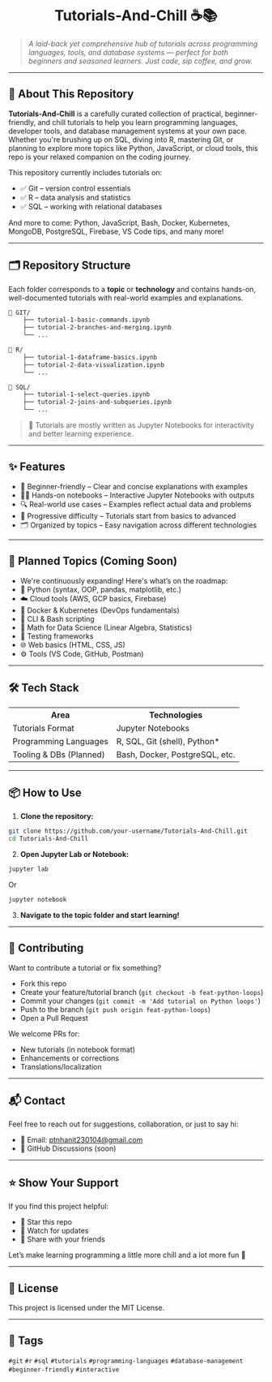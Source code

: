 # <div align="center"><strong>Tutorials-And-Chill ☕📚</strong></div>

> _A laid-back yet comprehensive hub of tutorials across programming languages, tools, and database systems — perfect for both beginners and seasoned learners. Just code, sip coffee, and grow._

---

## 📖 About This Repository

**Tutorials-And-Chill** is a carefully curated collection of practical, beginner-friendly, and chill tutorials to help you learn programming languages, developer tools, and database management systems at your own pace. Whether you're brushing up on SQL, diving into R, mastering Git, or planning to explore more topics like Python, JavaScript, or cloud tools, this repo is your relaxed companion on the coding journey.

This repository currently includes tutorials on:

- ✅ Git – version control essentials
- ✅ R – data analysis and statistics
- ✅ SQL – working with relational databases

And more to come: Python, JavaScript, Bash, Docker, Kubernetes, MongoDB, PostgreSQL, Firebase, VS Code tips, and many more!

---

## 🗂️ Repository Structure

Each folder corresponds to a **topic** or **technology** and contains hands-on, well-documented tutorials with real-world examples and explanations.

```bash
📁 GIT/
    ├── tutorial-1-basic-commands.ipynb
    ├── tutorial-2-branches-and-merging.ipynb
    └── ...

📁 R/
    ├── tutorial-1-dataframe-basics.ipynb
    ├── tutorial-2-data-visualization.ipynb
    └── ...

📁 SQL/
    ├── tutorial-1-select-queries.ipynb
    ├── tutorial-2-joins-and-subqueries.ipynb
    └── ...
```

> 📝 Tutorials are mostly written as Jupyter Notebooks for interactivity and better learning experience.

---

## ✨ Features

- 🔰 Beginner-friendly – Clear and concise explanations with examples
- 🧑‍💻 Hands-on notebooks – Interactive Jupyter Notebooks with outputs
- 🔍 Real-world use cases – Examples reflect actual data and problems
- 🧠 Progressive difficulty – Tutorials start from basics to advanced
- 🗂️ Organized by topics – Easy navigation across different technologies

---

## 🚀 Planned Topics (Coming Soon)
- We're continuously expanding! Here's what’s on the roadmap:
- 🐍 Python (syntax, OOP, pandas, matplotlib, etc.)
- ☁️ Cloud tools (AWS, GCP basics, Firebase)
- 🐳 Docker & Kubernetes (DevOps fundamentals)
- 🧰 CLI & Bash scripting
- 🧮 Math for Data Science (Linear Algebra, Statistics)
- 🧪 Testing frameworks
- 🌐 Web basics (HTML, CSS, JS)
- ⚙️ Tools (VS Code, GitHub, Postman)

---

## 🛠 Tech Stack

<p align="center">

<table>
  <tr>
    <th>Area</th>
    <th>Technologies</th>
  </tr>
  <tr>
    <td>Tutorials Format</td>
    <td>Jupyter Notebooks</td>
  </tr>
  <tr>
    <td>Programming Languages</td>
    <td>R, SQL, Git (shell), Python*</td>
  </tr>
  <tr>
    <td>Tooling &amp; DBs (Planned)</td>
    <td>Bash, Docker, PostgreSQL, etc.</td>
  </tr>
</table>

</p>

---

## 📦 How to Use

1. **Clone the repository:**

```bash
git clone https://github.com/your-username/Tutorials-And-Chill.git
cd Tutorials-And-Chill
```

2. **Open Jupyter Lab or Notebook:**

```bash
jupyter lab
```

Or

```bash
jupyter notebook
```

3. **Navigate to the topic folder and start learning!**

---

## 🙌 Contributing

Want to contribute a tutorial or fix something?

- Fork this repo
- Create your feature/tutorial branch (`git checkout -b feat-python-loops`)
- Commit your changes (`git commit -m 'Add tutorial on Python loops'`)
- Push to the branch (`git push origin feat-python-loops`)
- Open a Pull Request

We welcome PRs for:

- New tutorials (in notebook format)
- Enhancements or corrections
- Translations/localization

---

## 📬 Contact

Feel free to reach out for suggestions, collaboration, or just to say hi:

- 📧 Email: ptnhanit230104@gmail.com
- 💬 GitHub Discussions (soon)

---

## ⭐️ Show Your Support
If you find this project helpful:

- 🌟 Star this repo
- 👀 Watch for updates
- 🔁 Share with your friends

Let’s make learning programming a little more chill and a lot more fun 🚀

---

## 📘 License
This project is licensed under the MIT License.

---

## 🔖 Tags

`#git` `#r` `#sql` `#tutorials` `#programming-languages` `#database-management` `#beginner-friendly` `#interactive`

